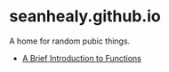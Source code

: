 # seanhealy.github.io
A home for random pubic things.

- [A Brief Introduction to Functions](a_brief_introduction_to_functions.html)
